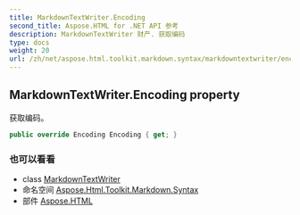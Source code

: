 ```yaml
---
title: MarkdownTextWriter.Encoding
second_title: Aspose.HTML for .NET API 参考
description: MarkdownTextWriter 财产. 获取编码
type: docs
weight: 20
url: /zh/net/aspose.html.toolkit.markdown.syntax/markdowntextwriter/encoding/
---
```

## MarkdownTextWriter.Encoding property

获取编码。

```csharp
public override Encoding Encoding { get; }
```

### 也可以看看

* class [MarkdownTextWriter](../)
* 命名空间 [Aspose.Html.Toolkit.Markdown.Syntax](../../markdowntextwriter/)
* 部件 [Aspose.HTML](../../../)


